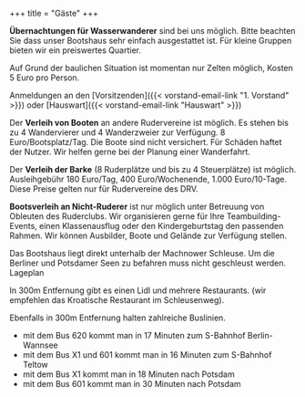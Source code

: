 +++
title = "Gäste"
+++

**Übernachtungen für Wasserwanderer** sind bei uns möglich.
Bitte beachten Sie dass unser Bootshaus sehr einfach ausgestattet ist. Für kleine Gruppen bieten wir ein preiswertes Quartier.

Auf Grund der baulichen Situation ist momentan nur Zelten möglich, Kosten 5 Euro pro Person.

Anmeldungen an den [Vorsitzenden]({{< vorstand-email-link "1. Vorstand" >}}) oder [Hauswart]({{< vorstand-email-link "Hauswart" >}})

Der **Verleih von Booten** an andere Rudervereine ist möglich. Es stehen bis zu 4 Wandervierer und 4 Wanderzweier zur Verfügung. 8 Euro/Bootsplatz/Tag. Die Boote sind nicht versichert. Für Schäden haftet der Nutzer.
Wir helfen gerne bei der Planung einer Wanderfahrt.

Der **Verleih der Barke** (8 Ruderplätze und bis zu 4 Steuerplätze) ist möglich. Ausleihgebühr 180 Euro/Tag, 400 Euro/Wochenende, 1.000 Euro/10-Tage.  Diese Preise gelten nur für Rudervereine des DRV.

**Bootsverleih an Nicht-Ruderer** ist nur möglich unter Betreuung von Obleuten des Ruderclubs.
Wir organisieren gerne für Ihre Teambuilding-Events, einen Klassenausflug oder den Kindergeburtstag den passenden Rahmen. Wir können Ausbilder, Boote und Gelände zur Verfügung stellen.

Das Bootshaus liegt direkt unterhalb der Machnower Schleuse. Um die Berliner und Potsdamer Seen zu befahren muss nicht geschleust werden. Lageplan

In 300m Entfernung gibt es einen Lidl und mehrere Restaurants. (wir empfehlen das Kroatische Restaurant im Schleusenweg).

Ebenfalls in 300m Entfernung halten zahlreiche Buslinien.
- mit dem Bus 620 kommt man in 17 Minuten zum S-Bahnhof Berlin-Wannsee
- mit dem Bus X1 und 601 kommt man in 16 Minuten zum S-Bahnhof Teltow
- mit dem Bus X1 kommt man in 18 Minuten nach Potsdam
- mit dem Bus 601 kommt man in 30 Minuten nach Potsdam
